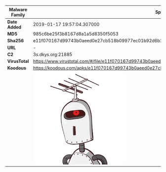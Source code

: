 | Malware Family | SpyNote                                                      |
| -------------- | ------------------------------------------------------------ |
| **Date Added** | 2019-01-17 19:57:04.307000                                                   |
| **MD5**        | 985c6be25f3b8167d8a1a5d8350f5053                             |
| **Sha256**     | e11f070167d99743b0aeed0e27cb518b09977ec01b92d6b222689e7ca87a931b |
| **URL**        | -                                                            |
| **C2**         | 3s.dkys.org:21885 |
| **VirusTotal** | https://www.virustotal.com/#/file/e11f070167d99743b0aeed0e27cb518b09977ec01b92d6b222689e7ca87a931b/detection |
| **Koodous**    | https://koodous.com/apks/e11f070167d99743b0aeed0e27cb518b09977ec01b92d6b222689e7ca87a931b |
|                | ![](../assets/e11f070167d99743b0aeed0e27cb518b09977ec01b92d6b222689e7ca87a931b.png) |